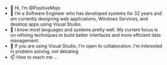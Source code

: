- 👋 Hi, I’m @PositiveMojo
- 👀 I’m a Software Engineer who has developed systems for 32 years and am currently designing web applications, Windows Services, and desktop apps using Visual Studio. 
- 🌱 I know most languages and systems pretty well. My current focus is on refining techniques to build better interfaces and more efficient data management.
- 💞️ If you are using Visual Studio, I'm open to collaboration. I'm interested in problem solving, not debating
- 📫 How to reach me ...

<!---
PositiveMojo/PositiveMojo is a ✨ special ✨ repository because its `README.md` (this file) appears on your GitHub profile.
You can click the Preview link to take a look at your changes.
--->
